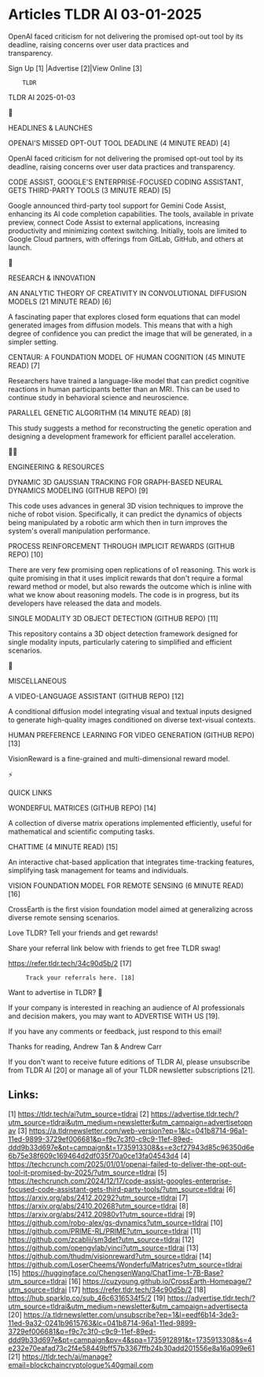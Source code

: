 # Articles TLDR AI 03-01-2025

OpenAI faced criticism for not delivering the promised opt-out tool by
its deadline, raising concerns over user data practices and
transparency. ‌ ‌ ‌ ‌ ‌ ‌ ‌ ‌ ‌ ‌ ‌ ‌ ‌ ‌ ‌ ‌ ‌ ‌ ‌ ‌ ‌ ‌ ‌ ‌ ‌ ‌  ‌ ‌ ‌ ‌ ‌ ‌ ‌ ‌ ‌ ‌ ‌ ‌ ‌ ‌ ‌ ‌ ‌ ‌ ‌ ‌ ‌ ‌ ‌ ‌ ‌ ‌ 


 Sign Up [1] |Advertise [2]|View Online [3] 

		TLDR 

TLDR AI 2025-01-03

🚀 

HEADLINES & LAUNCHES

 OPENAI'S MISSED OPT-OUT TOOL DEADLINE (4 MINUTE READ) [4] 

 OpenAI faced criticism for not delivering the promised opt-out tool
by its deadline, raising concerns over user data practices and
transparency. 

 CODE ASSIST, GOOGLE'S ENTERPRISE-FOCUSED CODING ASSISTANT, GETS
THIRD-PARTY TOOLS (3 MINUTE READ) [5] 

 Google announced third-party tool support for Gemini Code Assist,
enhancing its AI code completion capabilities. The tools, available in
private preview, connect Code Assist to external applications,
increasing productivity and minimizing context switching. Initially,
tools are limited to Google Cloud partners, with offerings from
GitLab, GitHub, and others at launch. 

🧠 

RESEARCH & INNOVATION

 AN ANALYTIC THEORY OF CREATIVITY IN CONVOLUTIONAL DIFFUSION MODELS
(21 MINUTE READ) [6] 

 A fascinating paper that explores closed form equations that can
model generated images from diffusion models. This means that with a
high degree of confidence you can predict the image that will be
generated, in a simpler setting. 

 CENTAUR: A FOUNDATION MODEL OF HUMAN COGNITION (45 MINUTE READ) [7] 

 Researchers have trained a language-like model that can predict
cognitive reactions in human participants better than an MRI. This can
be used to continue study in behavioral science and neuroscience. 

 PARALLEL GENETIC ALGORITHM (14 MINUTE READ) [8] 

 This study suggests a method for reconstructing the genetic operation
and designing a development framework for efficient parallel
acceleration. 

🧑‍💻 

ENGINEERING & RESOURCES

 DYNAMIC 3D GAUSSIAN TRACKING FOR GRAPH-BASED NEURAL DYNAMICS MODELING
(GITHUB REPO) [9] 

 This code uses advances in general 3D vision techniques to improve
the niche of robot vision. Specifically, it can predict the dynamics
of objects being manipulated by a robotic arm which then in turn
improves the system's overall manipulation performance. 

 PROCESS REINFORCEMENT THROUGH IMPLICIT REWARDS (GITHUB REPO) [10] 

 There are very few promising open replications of o1 reasoning. This
work is quite promising in that it uses implicit rewards that don't
require a formal reward method or model, but also rewards the outcome
which is inline with what we know about reasoning models. The code is
in progress, but its developers have released the data and models. 

 SINGLE MODALITY 3D OBJECT DETECTION (GITHUB REPO) [11] 

 This repository contains a 3D object detection framework designed for
single modality inputs, particularly catering to simplified and
efficient scenarios. 

🎁 

MISCELLANEOUS

 A VIDEO-LANGUAGE ASSISTANT (GITHUB REPO) [12] 

 A conditional diffusion model integrating visual and textual inputs
designed to generate high-quality images conditioned on diverse
text-visual contexts. 

 HUMAN PREFERENCE LEARNING FOR VIDEO GENERATION (GITHUB REPO) [13] 

 VisionReward is a fine-grained and multi-dimensional reward model. 

⚡ 

QUICK LINKS

 WONDERFUL MATRICES (GITHUB REPO) [14] 

 A collection of diverse matrix operations implemented efficiently,
useful for mathematical and scientific computing tasks. 

 CHATTIME (4 MINUTE READ) [15] 

 An interactive chat-based application that integrates time-tracking
features, simplifying task management for teams and individuals. 

 VISION FOUNDATION MODEL FOR REMOTE SENSING (6 MINUTE READ) [16] 

 CrossEarth is the first vision foundation model aimed at generalizing
across diverse remote sensing scenarios. 

Love TLDR? Tell your friends and get rewards!

 Share your referral link below with friends to get free TLDR swag! 

 https://refer.tldr.tech/34c90d5b/2 [17] 

		 Track your referrals here. [18] 

Want to advertise in TLDR? 📰

 If your company is interested in reaching an audience of AI
professionals and decision makers, you may want to ADVERTISE WITH US
[19]. 

 If you have any comments or feedback, just respond to this email! 

Thanks for reading, 
Andrew Tan & Andrew Carr 

If you don't want to receive future editions of TLDR AI, please
unsubscribe from TLDR AI [20] or manage all of your TLDR newsletter
subscriptions [21]. 

 

Links:
------
[1] https://tldr.tech/ai?utm_source=tldrai
[2] https://advertise.tldr.tech/?utm_source=tldrai&utm_medium=newsletter&utm_campaign=advertisetopnav
[3] https://a.tldrnewsletter.com/web-version?ep=1&lc=041b8714-96a1-11ed-9899-3729ef006681&p=f9c7c3f0-c9c9-11ef-89ed-ddd9b33d697e&pt=campaign&t=1735913308&s=e3cf27943d85c96350d6e6b75e38f609c169464d2df035f70a0ce13fa04543d4
[4] https://techcrunch.com/2025/01/01/openai-failed-to-deliver-the-opt-out-tool-it-promised-by-2025/?utm_source=tldrai
[5] https://techcrunch.com/2024/12/17/code-assist-googles-enterprise-focused-code-assistant-gets-third-party-tools/?utm_source=tldrai
[6] https://arxiv.org/abs/2412.20292?utm_source=tldrai
[7] https://arxiv.org/abs/2410.20268?utm_source=tldrai
[8] https://arxiv.org/abs/2412.20980v1?utm_source=tldrai
[9] https://github.com/robo-alex/gs-dynamics?utm_source=tldrai
[10] https://github.com/PRIME-RL/PRIME?utm_source=tldrai
[11] https://github.com/zcablii/sm3det?utm_source=tldrai
[12] https://github.com/opengvlab/vinci?utm_source=tldrai
[13] https://github.com/thudm/visionreward?utm_source=tldrai
[14] https://github.com/LoserCheems/WonderfulMatrices?utm_source=tldrai
[15] https://huggingface.co/ChengsenWang/ChatTime-1-7B-Base?utm_source=tldrai
[16] https://cuzyoung.github.io/CrossEarth-Homepage/?utm_source=tldrai
[17] https://refer.tldr.tech/34c90d5b/2
[18] https://hub.sparklp.co/sub_46c6316534f5/2
[19] https://advertise.tldr.tech/?utm_source=tldrai&utm_medium=newsletter&utm_campaign=advertisecta
[20] https://a.tldrnewsletter.com/unsubscribe?ep=1&l=eedf6b14-3de3-11ed-9a32-0241b9615763&lc=041b8714-96a1-11ed-9899-3729ef006681&p=f9c7c3f0-c9c9-11ef-89ed-ddd9b33d697e&pt=campaign&pv=4&spa=1735912891&t=1735913308&s=4e232e70eafad73c2f4e58449bff57b3367ffb24b30add201556e8a16a099e61
[21] https://tldr.tech/ai/manage?email=blockchaincryptologue%40gmail.com